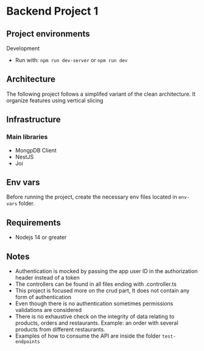 # Backend Project 1

## Project environments

Development

- Run with: `npm run dev-server` or `npm run dev`

## Architecture

The following project follows a simplifed variant of the clean architecture. It organize features using vertical slicing

## Infrastructure

### Main libraries

- MongpDB Client
- NestJS
- Joi

## Env vars

Before running the project, create the necessary env files located in `env-vars` folder.

## Requirements

- Nodejs 14 or greater

## Notes

- Authentication is mocked by passing the app user ID in the authorization header instead of a token
- The controllers can be found in all files ending with .controller.ts
- This project is focused more on the crud part, It does not contain any form of authentication
- Even though there is no authentication sometimes permissions validations are considered
- There is no exhaustive check on the integrity of data relating to products, orders and restaurants. Example: an order with several products from different restaurants.
- Examples of how to consume the API are inside the folder `test-endpoints`
